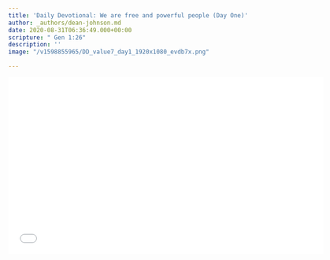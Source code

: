 ```yaml
---
title: 'Daily Devotional: We are free and powerful people (Day One)'
author: _authors/dean-johnson.md
date: 2020-08-31T06:36:49.000+00:00
scripture: " Gen 1:26"
description: ''
image: "/v1598855965/DD_value7_day1_1920x1080_evdb7x.png"

---
```

<iframe src="[https://player.vimeo.com/video/453191208](https://player.vimeo.com/video/453191208 "https://player.vimeo.com/video/453191208")" width="640" height="360" frameborder="0" allow="autoplay; fullscreen" allowfullscreen></iframe>